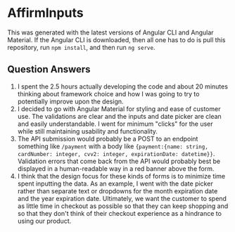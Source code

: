 # AffirmInputs

This was generated with the latest versions of Angular CLI and Angular Material.  If the Angular CLI is downloaded, then all one has to do is pull this repository, run `npm install`, and then run `ng serve`.

## Question Answers

1. I spent the 2.5 hours actually developing the code and about 20 minutes thinking about framework choice and how I was going to try to potentially improve upon the design.
2. I decided to go with Angular Material for styling and ease of customer use.  The validations are clear and the inputs and date picker are clean and easily understandable.  I went for minimum "clicks" for the user while still maintaining usability and functionality.
3. The API submission would probably be a POST to an endpoint something like `/payment` with a body like `{payment:{name: string, cardNumber: integer, cvv2: integer, expirationDate: datetime}}`.  Validation errors that come back from the API would probably best be displayed in a human-readable way in a red banner above the form.
4. I think that the design focus for these kinds of forms is to minimize time spent inputting the data.  As an example, I went with the date picker rather than separate text or dropdowns for the month expiration date and the year expiration date.  Ultimately, we want the customer to spend as little time in checkout as possible so that they can keep shopping and so that they don't think of their checkout experience as a hindrance to using our product.
